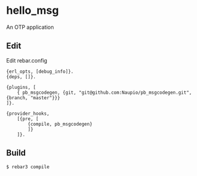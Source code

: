 hello_msg
=====

An OTP application

Edit
-----
Edit rebar.config
```
{erl_opts, [debug_info]}.
{deps, []}.

{plugins, [
    { pb_msgcodegen, {git, "git@github.com:Naupio/pb_msgcodegen.git", {branch, "master"}}}
]}.

{provider_hooks,
    [{pre, [
        {compile, pb_msgcodegen}
        ]}
    ]}.
```

Build
-----

    $ rebar3 compile
